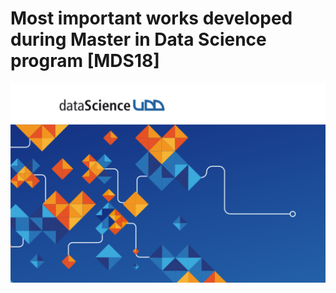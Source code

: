 # Most important works developed during Master in Data Science program [MDS18]
<img src='DS-UDD.png'>
